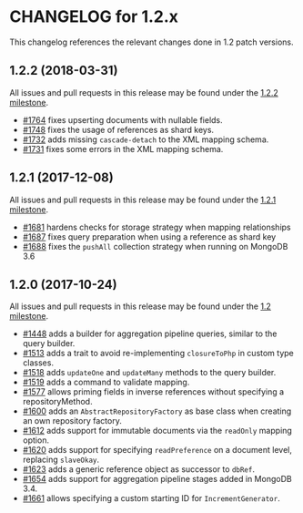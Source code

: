 CHANGELOG for 1.2.x
===================

This changelog references the relevant changes done in 1.2 patch versions.

1.2.2 (2018-03-31)
------------------

All issues and pull requests in this release may be found under the
[1.2.2 milestone](https://github.com/doctrine/mongodb-odm/issues?q=milestone%3A1.2.2).

* [#1764](https://github.com/doctrine/mongodb-odm/pull/1764) fixes upserting documents with nullable fields.
* [#1748](https://github.com/doctrine/mongodb-odm/pull/1748) fixes the usage of references as shard keys.
* [#1732](https://github.com/doctrine/mongodb-odm/pull/1732) adds missing `cascade-detach` to the XML mapping schema.
* [#1731](https://github.com/doctrine/mongodb-odm/pull/1731) fixes some errors in the XML mapping schema. 

1.2.1 (2017-12-08)
------------------

All issues and pull requests in this release may be found under the
[1.2.1 milestone](https://github.com/doctrine/mongodb-odm/issues?q=milestone%3A1.2.1).

* [#1681](https://github.com/doctrine/mongodb-odm/pull/1681) hardens checks for storage strategy when mapping relationships
* [#1687](https://github.com/doctrine/mongodb-odm/pull/1687) fixes query preparation when using a reference as shard key
* [#1688](https://github.com/doctrine/mongodb-odm/pull/1688) fixes the `pushAll` collection strategy when running on MongoDB 3.6

1.2.0 (2017-10-24)
------------------

All issues and pull requests in this release may be found under the
[1.2 milestone](https://github.com/doctrine/mongodb-odm/issues?q=milestone%3A1.2).

* [#1448](https://github.com/doctrine/mongodb-odm/pull/1448) adds a builder for aggregation pipeline queries, similar to the query builder.
* [#1513](https://github.com/doctrine/mongodb-odm/pull/1513) adds a trait to avoid re-implementing `closureToPhp` in custom type classes.
* [#1518](https://github.com/doctrine/mongodb-odm/pull/1518) adds `updateOne` and `updateMany` methods to the query builder. 
* [#1519](https://github.com/doctrine/mongodb-odm/pull/1519) adds a command to validate mapping.
* [#1577](https://github.com/doctrine/mongodb-odm/pull/1577) allows priming fields in inverse references without specifying a repositoryMethod.
* [#1600](https://github.com/doctrine/mongodb-odm/pull/1600) adds an `AbstractRepositoryFactory` as base class when creating an own repository factory.
* [#1612](https://github.com/doctrine/mongodb-odm/pull/1612) adds support for immutable documents via the `readOnly` mapping option.
* [#1620](https://github.com/doctrine/mongodb-odm/pull/1620) adds support for specifying `readPreference` on a document level, replacing `slaveOkay`.
* [#1623](https://github.com/doctrine/mongodb-odm/pull/1623) adds a generic reference object as successor to `dbRef`.
* [#1654](https://github.com/doctrine/mongodb-odm/pull/1654) adds support for aggregation pipeline stages added in MongoDB 3.4.
* [#1661](https://github.com/doctrine/mongodb-odm/pull/1661) allows specifying a custom starting ID for `IncrementGenerator`.
